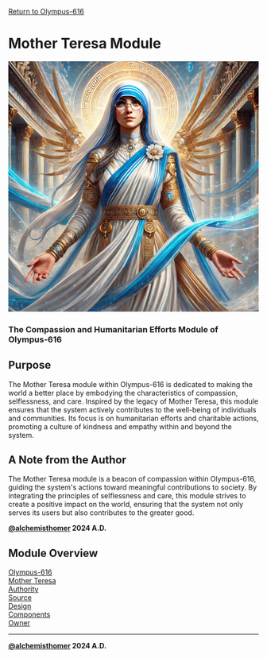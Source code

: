[Return to Olympus-616](../olympus-616/README.md)

# Mother Teresa Module
![mother_teresa](./mother_teresa.avatar.png)

### The Compassion and Humanitarian Efforts Module of Olympus-616

## Purpose
The Mother Teresa module within Olympus-616 is dedicated to making the world a better place by embodying the characteristics of compassion, selflessness, and care. Inspired by the legacy of Mother Teresa, this module ensures that the system actively contributes to the well-being of individuals and communities. Its focus is on humanitarian efforts and charitable actions, promoting a culture of kindness and empathy within and beyond the system.

## A Note from the Author
The Mother Teresa module is a beacon of compassion within Olympus-616, guiding the system's actions toward meaningful contributions to society. By integrating the principles of selflessness and care, this module strives to create a positive impact on the world, ensuring that the system not only serves its users but also contributes to the greater good.

****[@alchemisthomer](https://github.com/alchemisthomer)
2024 A.D.****

## Module Overview
[Olympus-616](../../README.md)  
[Mother Teresa](README.md)  
[Authority](../zeus/zeus.components.md)  
[Source](mother_teresa.source.md)  
[Design](mother_teresa.design.md)  
[Components](mother_teresa.components.md)  
[Owner](https://github.com/alchemisthomer)

***
**[@alchemisthomer](https://github.com/alchemisthomer)
2024 A.D.**